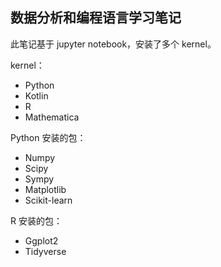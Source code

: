 ## 数据分析和编程语言学习笔记

此笔记基于 jupyter notebook，安装了多个 kernel。

kernel：

 * Python
 * Kotlin
 * R
 * Mathematica


Python 安装的包：

 * Numpy
 * Scipy
 * Sympy
 * Matplotlib
 * Scikit-learn

R 安装的包：

 * Ggplot2
 * Tidyverse


